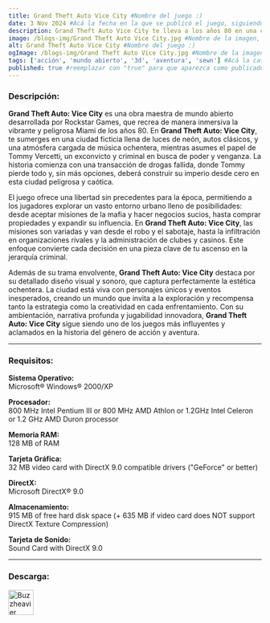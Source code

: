 ```yaml
---
title: Grand Theft Auto Vice City #Nombre del juego :)
date: 3 Nov 2024 #Acá la fecha en la que se publicó el juego, siguiendo este formato: Dia "30", Mes "Oct", Año "2024" = como debe quedar: 30 Oct 2024
description: Grand Theft Auto Vice City te lleva a los años 80 en una ciudad inspirada en Miami, donde jugarás como Tommy Vercetti, un criminal en ascenso. Con una mezcla de acción, misiones intensas y exploración libre, sumérgete en un mundo de colores neón, música retro y crimen organizado. #Acá una mini descripción del juego
image: /blogs-img/Grand Theft Auto Vice City.jpg #Nombre de la imagen, por lo general es exactamente el mismo nombre que el juego excluyendo lo ":" (Dos puntos)
alt: Grand Theft Auto Vice City #Nombre del juego :)
ogImage: /blogs-img/Grand Theft Auto Vice City.jpg #Nombre de la imagen, por lo general es exactamente el mismo nombre que el juego excluyendo lo ":" (Dos puntos)
tags: ['acción', 'mundo abierto', '3d', 'aventura', 'sewn'] #Acá la categoría o categorías del juego, si es más de una se coloca en este formato: ['categoría1', 'categoría2']
published: true #reemplazar con "true" para que aparezca como publicado
---
```


<!--En VSCode seleccionando una palabra, por ejemplo: "Grand Theft Auto Vice City" y apretando Ctrl+F2 se seleccionan todas las palabras iguales-->

### Descripción:
**Grand Theft Auto: Vice City** es una obra maestra de mundo abierto desarrollada por Rockstar Games, que recrea de manera inmersiva la vibrante y peligrosa Miami de los años 80. En **Grand Theft Auto: Vice City**, te sumerges en una ciudad ficticia llena de luces de neón, autos clásicos, y una atmósfera cargada de música ochentera, mientras asumes el papel de Tommy Vercetti, un exconvicto y criminal en busca de poder y venganza. La historia comienza con una transacción de drogas fallida, donde Tommy pierde todo y, sin más opciones, deberá construir su imperio desde cero en esta ciudad peligrosa y caótica.

El juego ofrece una libertad sin precedentes para la época, permitiendo a los jugadores explorar un vasto entorno urbano lleno de posibilidades: desde aceptar misiones de la mafia y hacer negocios sucios, hasta comprar propiedades y expandir su influencia. En **Grand Theft Auto: Vice City**, las misiones son variadas y van desde el robo y el sabotaje, hasta la infiltración en organizaciones rivales y la administración de clubes y casinos. Este enfoque convierte cada decisión en una pieza clave de tu ascenso en la jerarquía criminal.

Además de su trama envolvente, **Grand Theft Auto: Vice City** destaca por su detallado diseño visual y sonoro, que captura perfectamente la estética ochentera. La ciudad está viva con personajes únicos y eventos inesperados, creando un mundo que invita a la exploración y recompensa tanto la estrategia como la creatividad en cada enfrentamiento. Con su ambientación, narrativa profunda y jugabilidad innovadora, **Grand Theft Auto: Vice City** sigue siendo uno de los juegos más influyentes y aclamados en la historia del género de acción y aventura.
<!--Prompt para Chat-GPT: Hazme una descripción para el juego "Grand Theft Auto Vice City" y cada que menciones "Grand Theft Auto Vice City" ponlo en negrita -->

---

### Requisitos:
**Sistema Operativo:**  
Microsoft® Windows® 2000/XP

**Procesador:**  
800 MHz Intel Pentium III or 800 MHz AMD Athlon or 1.2GHz Intel Celeron or 1.2 GHz AMD Duron processor

**Memoria RAM:**  
128 MB of RAM

**Tarjeta Gráfica:**  
32 MB video card with DirectX 9.0 compatible drivers ("GeForce" or better)

**DirectX:**  
Microsoft DirectX® 9.0

**Almacenamiento:**  
915 MB of free hard disk space (+ 635 MB if video card does NOT support DirectX Texture Compression)

**Tarjeta de Sonido:**  
Sound Card with DirectX 9.0

<!--Si falta o sobra un requisito se quita o se agrega manteniendo el mismo formato-->

---


### Descarga:

[<img src="https://gist.github.com/cxmeel/0dbc95191f239b631c3874f4ccf114e2/raw/download.svg" alt="Buzzheavier" height="50" />](https://buzzheavier.com/f/GX3FAzff0AA)

<!-- # se debe reemplazar por el link de descarga-->

<!--NOMBRE-DEL-SERVICIO se debe reemplazar por el servicio donde está subido el juego-->